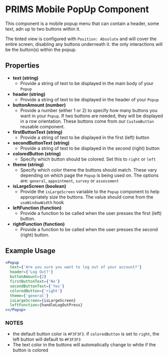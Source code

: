 # PRIMS Mobile PopUp Component

This component is a mobile popup menu that can contain a header, some text, adn up to two buttons within it.

The tinted view is configured with `Position: Absolute` and will cover the entire screen, disabling any buttons underneath it. the only interactions will be the button(s) within the popup.

## Properties

- **text (string)**
  - Provide a string of text to be displayed in the main body of your `Popup`
- **header (string)**
  - Provide a string of text to be displayed in the header of your `Popup`
- **buttonAmount (number)**
  - Provide a number (either 1 or 2) to specify how many buttons you want in your `Popup`. If two buttons are needed, they will be displayed in a row orientation. These buttons come from our `CustomButton` reusable component.
- **firstButtonText (string)**
  - Provide a string of text to be displayed in the first (left) button
- **secondButtonText (string)**
  - Provide a string of text to be displayed in the second (right) button
- **coloredButton (string)**
  - Specify which button should be colored. Set this to `right` or `left`
- **theme (string)**
  - Specify which color theme the buttons should match. These vary depending on which page the `Popup` is being used on.
    The options are: `general`, `appointment`, `survey` or `assessment`
- **isLargeScreen (boolean)**
  - Provide the `isLargeScreen` variable to the `Popup` component to help appropriately size the buttons. The value should come from the `useWindowWidth` hook
- **leftFunction (function)**
  - Provide a function to be called when the user presses the first (left) button.
- **rightFunction (function)**
  - Provide a function to be called when the user presses the second (right) button.

## Example Usage

```jsx
<Popup
  text={'Are you sure you want to log out of your account?'}
  header={'Log Out?'}
  buttonAmount={2}
  firstButtonText={'No'}
  secondButtonText={'Yes'}
  coloredButton={'right'}
  theme={'general'}
  isLargeScreen={isLargeScreen}
  leftFunction={handleLogOutPress}
></Popup>
```

### NOTES

- the default button color is `#F3F3F3`. if `coloredButton` is set to `right`, the left button will default to `#F3F3F3`
- The text color in the buttons will automatically change to white if the button is colored
